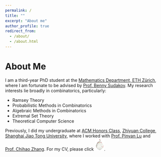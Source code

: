 ```yaml
---
permalink: /
title: ""
excerpt: "About me"
author_profile: true
redirect_from: 
  - /about/
  - /about.html
---
```


# About Me

I am a third-year PhD student at the [Mathematics Department, ETH Zürich](https://math.ethz.ch/), where I am fortunate to be advised by [Prof. Benny Sudakov](https://people.math.ethz.ch/~sudakovb/). My research interests lie broadly in combinatorics, particularly: 

- Ramsey Theory
- Probabilistic Methods in Combinatorics
- Algebraic Methods in Combinatorics
- Extremal Set Theory
- Theoretical Computer Science

Previously, I did my undergraduate at [ACM Honors Class](https://acm.sjtu.edu.cn/home), [Zhiyuan College](https://zhiyuan.sjtu.edu.cn/), [Shanghai Jiao Tong University](https://en.sjtu.edu.cn/), where I worked with [Prof. Pinyan Lu](http://pinyanlu.com/) and [Prof. Chihao Zhang](http://chihaozhang.com/). For my CV, please click <a href="../_pages/EnglishCV.pdf"><img src="../images/toli.png"  width="30"></a>.
